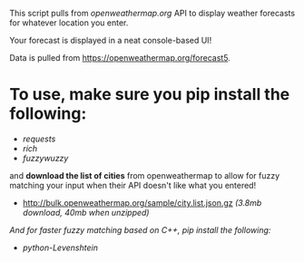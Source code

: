 This script pulls from _openweathermap.org_ API to display weather forecasts for whatever location you enter.

Your forecast is displayed in a neat console-based UI!

Data is pulled from https://openweathermap.org/forecast5.

# To use, make sure you pip install the following:
- _requests_
- _rich_ 
- _fuzzywuzzy_

and **download the list of cities** from openweathermap to allow for fuzzy matching your input when their API doesn't like what you entered!
- http://bulk.openweathermap.org/sample/city.list.json.gz _(3.8mb download, 40mb when unzipped)_

_And for faster fuzzy matching based on C++, pip install the following:_
- _python-Levenshtein_
